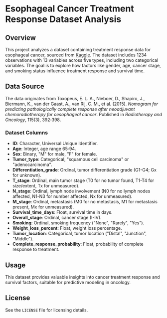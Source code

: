 # Esophageal Cancer Treatment Response Dataset Analysis

## Overview
This project analyzes a dataset containing treatment response data for esophageal cancer, sourced from [Kaggle](https://www.kaggle.com/datasets/lijsbeth/cancer-treatment-response). The dataset includes 1234 observations with 13 variables across five types, including two categorical variables. The goal is to explore how factors like gender, age, cancer stage, and smoking status influence treatment response and survival time.

## Data Source
The data originates from Toxopeus, E. L. A., Nieboer, D., Shapiro, J., Biermann, K., van der Gaast, A., van Rij, C. M., et al. (2015). _Nomogram for predicting pathologically complete response after neoadjuvant chemoradiotherapy for oesophageal cancer_. Published in *Radiotherapy and Oncology*, 115(3), 392‐398.

### Dataset Columns
- **ID**: Character, Universal Unique Identifier.
- **Age**: Integer, age range 65‐94.
- **Sex**: Binary, "M" for male, "F" for female.
- **Tumor_type**: Categorical, "squamous cell carcinoma" or "adenocarcinoma".
- **Differentiation_grade**: Ordinal, tumor differentiation grade (G1-G4; Gx for unknown).
- **T_stage**: Ordinal, main tumor stage (T0 for no tumor found, T1-T4 for size/extent, Tx for unmeasured).
- **N_stage**: Ordinal, lymph node involvement (N0 for no lymph nodes affected, N1-N3 for number affected, Nx for unmeasured).
- **M_stage**: Ordinal, metastasis (M0 for no metastasis, M1 for metastasis present, Mx for unmeasured).
- **Survival_time_days**: Float, survival time in days.
- **Overall_stage**: Ordinal, cancer stage (I-IV).
- **Smoking**: Ordinal, smoking frequency ("None", "Rarely", "Yes").
- **Weight_loss_percent**: Float, weight loss percentage.
- **Tumor_location**: Categorical, tumor location ("Distal", "Junction", "Middle").
- **Complete_response_probability**: Float, probability of complete response to treatment.

## Usage
This dataset provides valuable insights into cancer treatment response and survival factors, suitable for predictive modeling in oncology.

## License
See the `LICENSE` file for licensing details.
